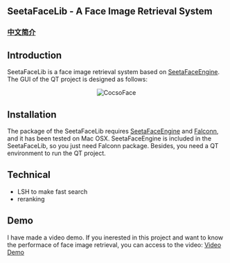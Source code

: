 ## SeetaFaceLib - A Face Image Retrieval System

### [中文简介](doc/README_Chinese.md)

## Introduction
SeetaFaceLib is a face image retrieval system based on [SeetaFaceEngine](https://github.com/seetaface/SeetaFaceEngine). The GUI of the QT project is designed as follows:

<p align="center"><img src="http://i300.photobucket.com/albums/nn17/willard-yuan/demo_zpsvuygqatm.png" alt="CocsoFace"/></p>

## Installation

The package of the SeetaFaceLib requires [SeetaFaceEngine]((https://github.com/seetaface/SeetaFaceEngine)) and [Falconn](https://github.com/FALCONN-LIB/FALCONN), and it has been tested on Mac OSX. SeetaFaceEngine is included in the SeetaFaceLib, so you just need Falconn package. Besides, you need a QT environment to run the QT project.

## Technical

- LSH to make fast search
- reranking

## Demo

I have made a video demo. If you inerested in this project and want to know the performace of face image retrieval, you can access to the video: [Video Demo](https://yongyuan.name/project/)

